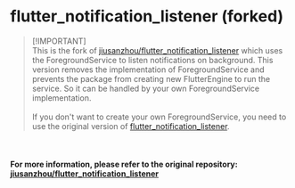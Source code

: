 # flutter_notification_listener (forked)

> [!IMPORTANT]\
> This is the fork of [jiusanzhou/flutter_notification_listener] which uses the ForegroundService to listen notifications on background. This version removes the implementation of ForegroundService and prevents the package from creating new FlutterEngine to run the service. So it can be handled by your own ForegroundService implementation.
> <br>\
> If you don't want to create your own ForegroundService, you need to use the original version of [flutter_notification_listener](https://github.com/jiusanzhou/flutter_notification_listener).

<br>

#### For more information, please refer to the original repository: [jiusanzhou/flutter_notification_listener]

[jiusanzhou/flutter_notification_listener]: https://github.com/jiusanzhou/flutter_notification_listener 